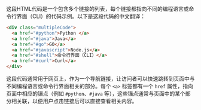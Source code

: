 这段HTML代码是一个包含多个链接的列表，每个链接都指向不同的编程语言或命令行界面（CLI）的代码示例。以下是这段代码的中文翻译：

```html
<div class="multipleCode">
  <a href="#python">Python </a>
  <a href="#java">Java</a>
  <a href="#go">GO</a>
  <a href="#javascript">Node.js</a>
  <a href="#shell">命令行界面（CLI）</a>
  <a href="#curl">Curl</a>
</div>
```

这段代码通常用于网页上，作为一个导航链接，让访问者可以快速跳转到页面中与不同编程语言或命令行界面相关的部分。每个 `<a>` 标签都有一个 `href` 属性，指向页面中相应的锚点（例如 `#python`、`#java` 等），这些锚点通常与页面中的某个部分相关联，以便用户点击链接后可以直接查看相关内容。